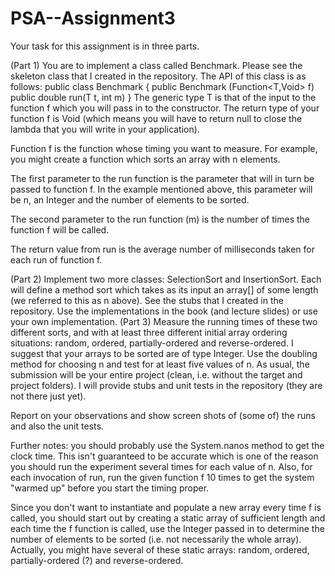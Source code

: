 
# PSA--Assignment3

Your task for this assignment is in three parts.

(Part 1) You are to implement a class called Benchmark. Please see the skeleton class that I created in the repository. The API of this class is as follows:
public class Benchmark<T> {
  public Benchmark (Function<T,Void> f)
  public double run(T t, int m)
}
The generic type T is that of the input to the function f which you will pass in to the constructor. The return type of your function f is Void (which means you will have to return null to close the lambda that you will write in your application).

Function f is the function whose timing you want to measure. For example, you might create a function which sorts an array with n elements. 

The first parameter to the run function is the parameter that will in turn be passed to function f. In the example mentioned above, this parameter will be n, an Integer and the number of elements to be sorted. 

The second parameter to the run function (m) is the number of times the function f will be called.

The return value from run is the average number of milliseconds taken for each run of function f.

(Part 2) Implement two more classes: SelectionSort and InsertionSort. Each will define a method sort which takes as its input an array<Comparable>[] of some length (we referred to this as n above). See the stubs that I created in the repository. Use the implementations in the book (and lecture slides) or use your own implementation.
(Part 3) Measure the running times of these two different sorts, and with at least three different initial array ordering situations: random, ordered, partially-ordered and reverse-ordered. I suggest that your arrays to be sorted are of type Integer. Use the doubling method for choosing n and test for at least five values of n.
As usual, the submission will be your entire project (clean, i.e. without the target and project folders). I will provide stubs and unit tests in the repository (they are not there just yet).

Report on your observations and show screen shots of (some of) the runs and also the unit tests.

Further notes: you should probably use the System.nanos method to get the clock time. This isn't guaranteed to be accurate which is one of the reason you should run the experiment several times for each value of n. Also, for each invocation of run, run the given function f 10 times to get the system "warmed up" before you start the timing proper.

Since you don't want to instantiate and populate a new array every time f is called, you should start out by creating a static array of sufficient length and each time the f function is called, use the Integer passed in to determine the number of elements to be sorted (i.e. not necessarily the whole array). Actually, you might have several of these static arrays: random, ordered, partially-ordered (?) and reverse-ordered.
